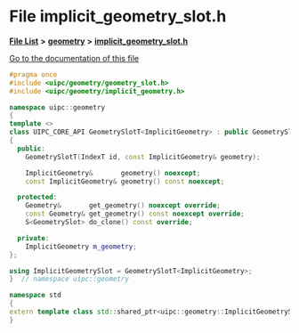 

# File implicit\_geometry\_slot.h

[**File List**](files.md) **>** [**geometry**](dir_04894967a28d068f10a69f6e8a07a2cb.md) **>** [**implicit\_geometry\_slot.h**](implicit__geometry__slot_8h.md)

[Go to the documentation of this file](implicit__geometry__slot_8h.md)


```C++
#pragma once
#include <uipc/geometry/geometry_slot.h>
#include <uipc/geometry/implicit_geometry.h>

namespace uipc::geometry
{
template <>
class UIPC_CORE_API GeometrySlotT<ImplicitGeometry> : public GeometrySlot
{
  public:
    GeometrySlotT(IndexT id, const ImplicitGeometry& geometry);

    ImplicitGeometry&       geometry() noexcept;
    const ImplicitGeometry& geometry() const noexcept;

  protected:
    Geometry&       get_geometry() noexcept override;
    const Geometry& get_geometry() const noexcept override;
    S<GeometrySlot> do_clone() const override;

  private:
    ImplicitGeometry m_geometry;
};

using ImplicitGeometrySlot = GeometrySlotT<ImplicitGeometry>;
}  // namespace uipc::geometry

namespace std
{
extern template class std::shared_ptr<uipc::geometry::ImplicitGeometrySlot>;
}
```


